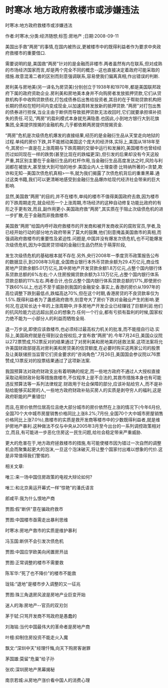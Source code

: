 # 时寒冰  地方政府救楼市或涉嫌违法    
    
时寒冰:地方政府救楼市或涉嫌违法    
作者:时寒冰;分类:经济随想;标签:房地产 ;日期:2008-09-11    
美国出手救“两房"的事情,在国内被热议,更被楼市中的既得利益者作为要求中央政府救楼市的重要借口.    
需要说明的是,美国救“两房"针对的是金融而非楼市.两者虽然有内在联系,但对成熟的市场经济国家而言,却是两个完全不同的概念--这也直接决定着政府可能采取的措施.故意混淆二者的区别而刻意强调联系,容易使我们偏离真相,作出错误的判断.    
房利美与房地美(另一译名为房贷美)分别创立于1938年和1970年,都是美国联邦政府下属的政府资助企业.房利美和房地美本身并不向购房者发放抵押贷款,它们从贷款机构手中收购贷款债权,打包成债券后出售给投资者,其目的在于帮助贷款机构把长期的债权在短时间内变成现金,以加速周转发放新的抵押贷款.“两房"对打包出售的债券进行担保,当业主由于断供而导致抵押贷款无法收回时,它们就要承担填补损失的责任.可见,“两房"的盈利模式本身就充满隐患.也因此,小到地方银行大到花旗集团,全美提供按揭的金融机构,几乎都依赖两房提供按揭资金.    
“两房"危机是次级债危机爆发的直接结果,经历的是金融衍生品从天堂走向地狱的过程.单纯的房价下跌,并不能撼动美国这个庞大的经济体,实际上,美国从1818年至今,其房价一直是在上涨周期与下跌周期的交替中运行和发展的,美国楼市也曾经经历过如同现在一样的跌势(甚至比现在的跌幅更深),但引发的后果却没有今天这般严重,其区别主要在于金融衍生品的杠杆作用,当金融衍生品高度发达之时,风险与利润都在被放大,甚至放大到可怕的地步.美国业内人士理查德·比特纳所著的<贪婪,欺诈和无知--美国次债危机真相>一书,就为我们揭露了次债危机背后的重重黑幕.通过这类书籍,我们可以更清晰地感受到金融衍生品爆炸给现代经济社会带来的巨大影响.    
显然,美国救“两房"的目的,并不在楼市,单纯的楼市不值得美国政府去救,因为楼市的下跌周期走完,就会经历一个上涨周期,市场经济的这种自动修复功能比政府的有形之手更有效,而且,副作用更小.美国政府救“两房",其实质在于阻止次级债危机的进一步扩散,在于金融而非挽救楼市.    
美国救“两房"给国内呼吁政府救楼市的开发商和被开发商收买的腐败官员,学者,及已经开始行动的部分地方政府带来了莫大的鼓舞,他们刻意掩盖美国救市的真相,而强调政府救楼市的重要性及紧迫性.问题是,中国并没有爆发次债危机,也不可能爆发次级债危机,因为中国房贷领域的金融衍生品仍然处于萌芽阶段,    
发生次级债危机的基础根本就不存在.另外,央行2008年一季度货币政策报告公布的数据显示,到2008年3月底,全国商业银行本外币贷款余额为29.4万亿元,商业性房地产贷款余额5.01万亿元,其中房地产开发贷款余额1.8万亿元,占整个国内银行体系贷款总额的6%左右;个人住房按揭贷款余额为3.13万亿元,占整个国内银行体系贷款总额的11%左右.两者合计,也仅占整个国内银行体系贷款总额的17%,即使房价下跌60%以上,也远不至于威胁到我国的金融安全.事实上,香港的房价从1997年的高位调整下跌到最低点,跌幅高达70%,但在这个时期,香港房贷的不良贷款率仅为1.5%.既得利益者为了蛊惑政府救市,刻意夸大了房价下跌对金融业产生的影响.更何况,在这轮长达十年的上涨周期中,许多房地产开发企业已经赚钱了巨额利润.他们的抗风险能力远远超出民众的想象力.任何一个行业,都有亏损有盈利的时候,国家权力绝不能为一小部分人的利益而牺牲全局.    
退一万步说,即使应该救楼市,也必须经过最高权力机关的批准,而不能擅自行动.实际上,美国政府就是在得到议会授权后,才宣布救“两房"的.今年7月24日,美国众议院以272票赞成,152票反对的结果通过了对房利美和房地美的拯救法案.这项法案将允许美国财政部提高对房利美和房贷美的信贷额度,在必要时购买这两家公司的股票及让美联储担当监管它们资金要求的“咨询角色".7月26日,美国国会参议院以76票赞成,13票反对的投票结果通过了这项新法案.    
我国预算法对政府财政支出有着明确的规定,而一些地方政府不通过人大授权直接采取动用财政补贴等措施救楼市,不仅程序上是不合法的,其救市措施本身也有可能违反预算法等一系列法律规定.财政用于社会保障的部分,应该补贴给穷人,而不是补贴给能够买起房的人,一些地方政府财政补贴买房人的实质是剥夺穷人的福利,这是政府职能的严重错位!    
而且,在房价依然位居高位且绝大部分城市的房价依然在上涨的情况下(今年6月份,全国70个大中城市房屋销售价格同比上涨8.2%;7月份,全国70个大中城市房屋销售价格同比上涨7.0％),救楼市的实质是救开发商等楼市中的少数既得利益者,就是维护房地产暴利.这种做法不仅与中央从2005年3月至今出台的一系列调控政策相对立,而且,有可能进一步恶化住房这一民生问题,给社会稳定带来严重威胁.    
更大的危害在于,地方政府拯救楼市的措施,有可能使楼市因为错过一次自然的调整机会而聚集起更大的泡沫,一旦这个泡沫破灭,将让整个国家付出难以想象的代价.这是非常值得我们警惕的.    
    
相关文章:    
唯三:来一场中国住房政策的电视大辩论如何?    
唯三:和北京奥运开幕式一样“惊艳"的潘氏语言    
郎咸平:我为什么恨地产商    
贾图:假“断供"意在骗政府救市    
贾图:中国楼市亟需走出暴利思维    
时寒冰:房地产救市的实质是维护暴利    
冯玉国:断供不会引发次债危机    
贾图:中国应学欧美向闲置房开战    
贾图:正常调整的楼市不需要救    
陈军华:“死了也不降价"的楼市不能救    
珑铭:“退地"是楼市步入调整的又一征兆    
贾图:珠三角退房风波是房地产业巨变开始    
迷人的海:房地产--官员的双刃剑    
茅于轼:只骂开发商不骂政府是愚蠢的    
刘海铭:当代中国最伟大的革命者是房地产商    
叶檀:抑制住房投资不能走火入魔    
飘文:“深圳中天"经理忏悔,向天下购房客谢罪    
茅国雄:莫留“危巢"给子孙    
张欢:深圳房地产黑幕揭秘    
南京若城:从房地产涨价看中国人的消费心理